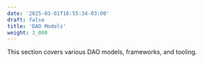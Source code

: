 ```yaml
---
date: '2025-03-01T16:55:34-03:00'
draft: false
title: 'DAO Models'
weight: 3_000
---
```


This section covers various DAO models, frameworks, and tooling.
